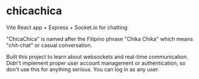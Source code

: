 # chicachica

Vite React app + Express + Socket.io for chatting

"ChicaChica" is named after the Filipino phrase "Chika Chika" which means "chit-chat" or casual conversation.

Built this project to learn about websockets and real-time communication. Didn't implement proper user account
management or authentication, so don't use this for anything serious. You can log in as any user.
